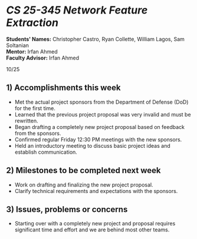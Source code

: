 # *CS 25-345 Network Feature Extraction*

**Students' Names:** Christopher Castro, Ryan Collette, William Lagos, Sam Soltanian  
**Mentor:** Irfan Ahmed  
**Faculty Advisor:** Irfan Ahmed  

10/25

## 1) Accomplishments this week ##
   - Met the actual project sponsors from the Department of Defense (DoD) for the first time.  
   - Learned that the previous project proposal was very invalid and must be rewritten.  
   - Began drafting a completely new project proposal based on feedback from the sponsors.  
   - Confirmed regular Friday 12:30 PM meetings with the new sponsors.  
   - Held an introductory meeting to discuss basic project ideas and establish communication.  

## 2) Milestones to be completed next week ##
   - Work on drafting and finalizing the new project proposal.  
   - Clarify technical requirements and expectations with the sponsors.  

## 3) Issues, problems or concerns ##
   - Starting over with a completely new project and proposal requires significant time and effort and we are behind most other teams.
